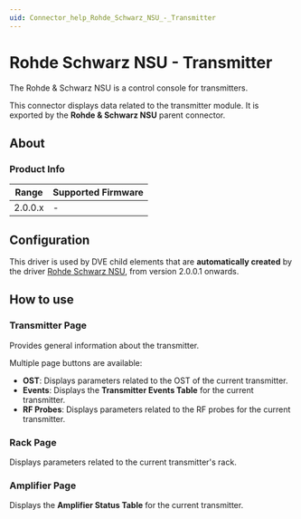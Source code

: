 ```yaml
---
uid: Connector_help_Rohde_Schwarz_NSU_-_Transmitter
---
```


# Rohde Schwarz NSU - Transmitter

The Rohde & Schwarz NSU is a control console for transmitters.

This connector displays data related to the transmitter module. It is exported by the **Rohde & Schwarz NSU** parent connector.

## About

### Product Info

| **Range** | **Supported Firmware** |
|-----------|------------------------|
| 2.0.0.x   | \-                     |

## Configuration

This driver is used by DVE child elements that are **automatically created** by the driver [Rohde Schwarz NSU](xref:Connector_help_Rohde_Schwarz_NSU), from version 2.0.0.1 onwards.

## How to use

### Transmitter Page

Provides general information about the transmitter.

Multiple page buttons are available:

- **OST**: Displays parameters related to the OST of the current transmitter.
- **Events**: Displays the **Transmitter Events Table** for the current transmitter.
- **RF Probes**: Displays parameters related to the RF probes for the current transmitter.

### Rack Page

Displays parameters related to the current transmitter's rack.

### Amplifier Page

Displays the **Amplifier Status Table** for the current transmitter.
